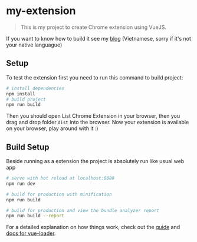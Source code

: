 # my-extension

> This is my project to create Chrome extension using VueJS. 

If you want to know how to build it see my [blog](https://viblo.asia/p/viet-chrome-extension-bang-vuejs-Ljy5VoVjKra) (Vietnamese, sorry if it's not your native languague)
## Setup
To test the extension first you need to run this command to build project:
```bash
# install dependencies
npm install
# build project
npm run build
```
Then you should open List Chrome Extension in your browser, then you drag and drop folder `dist` into the browser.
Now your extension is available on your browser, play around with it :)
## Build Setup
Beside running as a extension the project is absolutely run like usual web app
``` bash
# serve with hot reload at localhost:8080
npm run dev

# build for production with minification
npm run build

# build for production and view the bundle analyzer report
npm run build --report
```

For a detailed explanation on how things work, check out the [guide](http://vuejs-templates.github.io/webpack/) and [docs for vue-loader](http://vuejs.github.io/vue-loader).
